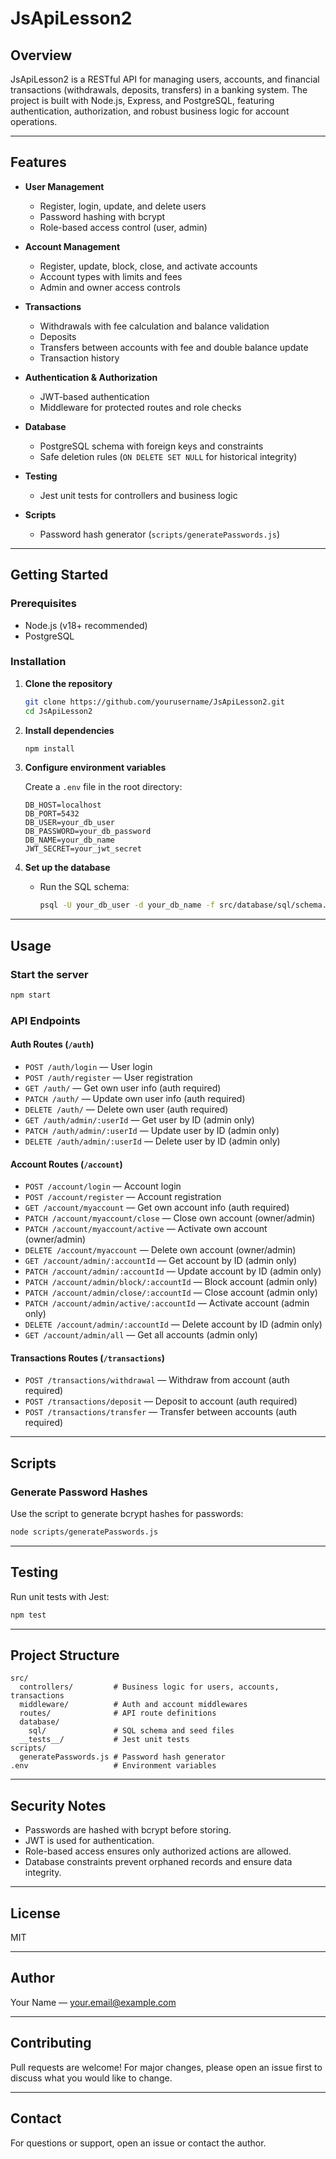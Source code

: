 # JsApiLesson2

## Overview

JsApiLesson2 is a RESTful API for managing users, accounts, and financial transactions (withdrawals, deposits, transfers) in a banking system. The project is built with Node.js, Express, and PostgreSQL, featuring authentication, authorization, and robust business logic for account operations.

---

## Features

- **User Management**
  - Register, login, update, and delete users
  - Password hashing with bcrypt
  - Role-based access control (user, admin)

- **Account Management**
  - Register, update, block, close, and activate accounts
  - Account types with limits and fees
  - Admin and owner access controls

- **Transactions**
  - Withdrawals with fee calculation and balance validation
  - Deposits
  - Transfers between accounts with fee and double balance update
  - Transaction history

- **Authentication & Authorization**
  - JWT-based authentication
  - Middleware for protected routes and role checks

- **Database**
  - PostgreSQL schema with foreign keys and constraints
  - Safe deletion rules (`ON DELETE SET NULL` for historical integrity)

- **Testing**
  - Jest unit tests for controllers and business logic

- **Scripts**
  - Password hash generator (`scripts/generatePasswords.js`)

---

## Getting Started

### Prerequisites

- Node.js (v18+ recommended)
- PostgreSQL

### Installation

1. **Clone the repository**
   ```bash
   git clone https://github.com/yourusername/JsApiLesson2.git
   cd JsApiLesson2
   ```

2. **Install dependencies**
   ```bash
   npm install
   ```

3. **Configure environment variables**

   Create a `.env` file in the root directory:
   ```
   DB_HOST=localhost
   DB_PORT=5432
   DB_USER=your_db_user
   DB_PASSWORD=your_db_password
   DB_NAME=your_db_name
   JWT_SECRET=your_jwt_secret
   ```

4. **Set up the database**

   - Run the SQL schema:
     ```bash
     psql -U your_db_user -d your_db_name -f src/database/sql/schema.sql
     ```

---

## Usage

### Start the server

```bash
npm start
```

### API Endpoints

#### Auth Routes (`/auth`)
- `POST /auth/login` — User login
- `POST /auth/register` — User registration
- `GET /auth/` — Get own user info (auth required)
- `PATCH /auth/` — Update own user info (auth required)
- `DELETE /auth/` — Delete own user (auth required)
- `GET /auth/admin/:userId` — Get user by ID (admin only)
- `PATCH /auth/admin/:userId` — Update user by ID (admin only)
- `DELETE /auth/admin/:userId` — Delete user by ID (admin only)

#### Account Routes (`/account`)
- `POST /account/login` — Account login
- `POST /account/register` — Account registration
- `GET /account/myaccount` — Get own account info (auth required)
- `PATCH /account/myaccount/close` — Close own account (owner/admin)
- `PATCH /account/myaccount/active` — Activate own account (owner/admin)
- `DELETE /account/myaccount` — Delete own account (owner/admin)
- `GET /account/admin/:accountId` — Get account by ID (admin only)
- `PATCH /account/admin/:accountId` — Update account by ID (admin only)
- `PATCH /account/admin/block/:accountId` — Block account (admin only)
- `PATCH /account/admin/close/:accountId` — Close account (admin only)
- `PATCH /account/admin/active/:accountId` — Activate account (admin only)
- `DELETE /account/admin/:accountId` — Delete account by ID (admin only)
- `GET /account/admin/all` — Get all accounts (admin only)

#### Transactions Routes (`/transactions`)
- `POST /transactions/withdrawal` — Withdraw from account (auth required)
- `POST /transactions/deposit` — Deposit to account (auth required)
- `POST /transactions/transfer` — Transfer between accounts (auth required)

---

## Scripts

### Generate Password Hashes

Use the script to generate bcrypt hashes for passwords:
```bash
node scripts/generatePasswords.js
```

---

## Testing

Run unit tests with Jest:
```bash
npm test
```

---

## Project Structure

```
src/
  controllers/         # Business logic for users, accounts, transactions
  middleware/          # Auth and account middlewares
  routes/              # API route definitions
  database/
    sql/               # SQL schema and seed files
  __tests__/           # Jest unit tests
scripts/
  generatePasswords.js # Password hash generator
.env                   # Environment variables
```

---

## Security Notes

- Passwords are hashed with bcrypt before storing.
- JWT is used for authentication.
- Role-based access ensures only authorized actions are allowed.
- Database constraints prevent orphaned records and ensure data integrity.

---

## License

MIT

---

## Author

Your Name — [your.email@example.com](mailto:your.email@example.com)

---

## Contributing

Pull requests are welcome! For major changes, please open an issue first to discuss what you would like to change.

---

## Contact

For questions or support, open an issue or contact the author.

